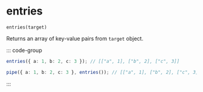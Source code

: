 # entries

`entries(target)`

Returns an array of key-value pairs from `target` object.

::: code-group

```ts [data-first]
entries({ a: 1, b: 2, c: 3 }); // [["a", 1], ["b", 2], ["c", 3]]
```

```ts [data-last]
pipe({ a: 1, b: 2, c: 3 }, entries()); // [["a", 1], ["b", 2], ["c", 3]]
```

:::
